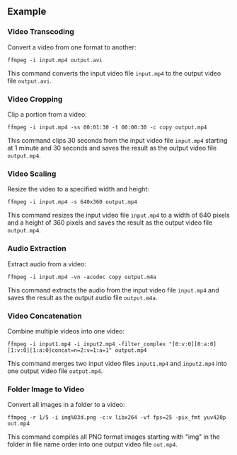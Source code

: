 ## Example

### Video Transcoding

Convert a video from one format to another:

```
ffmpeg -i input.mp4 output.avi

```

This command converts the input video file `input.mp4` to the output video file `output.avi`.

### Video Cropping

Clip a portion from a video:

```
ffmpeg -i input.mp4 -ss 00:01:30 -t 00:00:30 -c copy output.mp4

```

This command clips 30 seconds from the input video file `input.mp4` starting at 1 minute and 30 seconds and saves the result as the output video file `output.mp4`.

### Video Scaling

Resize the video to a specified width and height:

```
ffmpeg -i input.mp4 -s 640x360 output.mp4

```

This command resizes the input video file `input.mp4` to a width of 640 pixels and a height of 360 pixels and saves the result as the output video file `output.mp4`.

### Audio Extraction

Extract audio from a video:

```
ffmpeg -i input.mp4 -vn -acodec copy output.m4a

```

This command extracts the audio from the input video file `input.mp4` and saves the result as the output audio file `output.m4a`.

### Video Concatenation

Combine multiple videos into one video:

```
ffmpeg -i input1.mp4 -i input2.mp4 -filter_complex "[0:v:0][0:a:0][1:v:0][1:a:0]concat=n=2:v=1:a=1" output.mp4

```

This command merges two input video files `input1.mp4` and `input2.mp4` into one output video file `output.mp4`.

### Folder Image to Video

Convert all images in a folder to a video:

```
ffmpeg -r 1/5 -i img%03d.png -c:v libx264 -vf fps=25 -pix_fmt yuv420p out.mp4

```

This command compiles all PNG format images starting with "img" in the folder in file name order into one output video file `out.mp4`.
